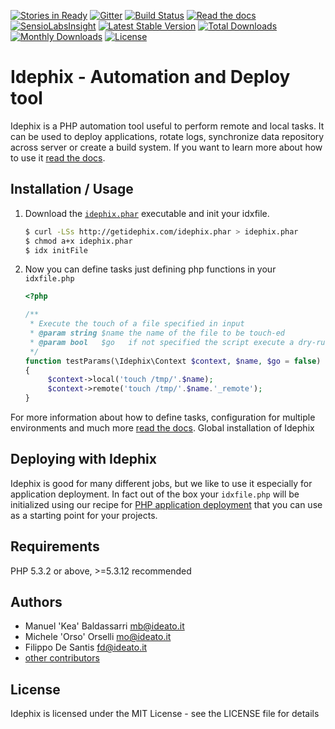 [![Stories in Ready](https://badge.waffle.io/ideatosrl/Idephix.png?label=backlog&title=Get%20Involved)](https://waffle.io/ideatosrl/Idephix)
[![Gitter](https://badges.gitter.im/ideatosrl/Idephix.svg)](https://gitter.im/ideatosrl/Idephix?utm_source=badge&utm_medium=badge&utm_campaign=pr-badge)
[![Build Status](https://travis-ci.org/ideatosrl/Idephix.svg)](https://travis-ci.org/ideatosrl/Idephix)
[![Read the docs](https://img.shields.io/badge/docs-latest-brightgreen.svg?style=flat)](http://idephix.readthedocs.io/en/latest/)
[![SensioLabsInsight](https://insight.sensiolabs.com/projects/47596bd6-4ac9-4314-b79a-1f2e50292c1f/mini.png)](https://insight.sensiolabs.com/projects/47596bd6-4ac9-4314-b79a-1f2e50292c1f)
[![Latest Stable Version](https://poser.pugx.org/ideato/idephix/version)](https://packagist.org/packages/ideato/idephix)
[![Total Downloads](https://poser.pugx.org/ideato/idephix/downloads)](https://packagist.org/packages/ideato/idephix)
[![Monthly Downloads](https://poser.pugx.org/ideato/idephix/d/monthly)](https://packagist.org/packages/ideato/idephix)
[![License](https://poser.pugx.org/ideato/idephix/license)](https://packagist.org/packages/ideato/idephix)

Idephix - Automation and Deploy tool
====================================

Idephix is a PHP automation tool useful to perform remote and local tasks. It can be used to deploy applications, rotate logs, synchronize data repository across server or create a build system. If you want to learn more about how to use it
[read the docs][rd].

Installation / Usage
--------------------

1. Download the [`idephix.phar`](http://getidephix.com/idephix.phar) executable and init your idxfile.

    ``` sh
    $ curl -LSs http://getidephix.com/idephix.phar > idephix.phar
    $ chmod a+x idephix.phar
    $ idx initFile
    ```

2. Now you can define tasks just defining php functions in your `idxfile.php`

    ```php
    <?php
    
    /**
     * Execute the touch of a file specified in input
     * @param string $name the name of the file to be touch-ed
     * @param bool   $go   if not specified the script execute a dry-run
     */
    function testParams(\Idephix\Context $context, $name, $go = false)
    {
         $context->local('touch /tmp/'.$name);
         $context->remote('touch /tmp/'.$name.'_remote');
    }

    ```
    
For more information about how to define tasks, configuration for multiple environments and much more [read the docs][rd].
Global installation of Idephix

Deploying with Idephix
----------------------

Idephix is good for many different jobs, but we like to use it especially for application deployment. In fact 
out of the box your `idxfile.php` will be initialized using our recipe for [PHP application deployment][idx-deploy] 
that you can use as a starting point for your projects.

Requirements
------------

PHP 5.3.2 or above, >=5.3.12 recommended

Authors
-------

* Manuel 'Kea' Baldassarri <mb@ideato.it>
* Michele 'Orso' Orselli <mo@ideato.it>
* Filippo De Santis <fd@ideato.it>
* [other contributors](https://github.com/ideatosrl/idephix/graphs/contributors)

License
-------

Idephix is licensed under the MIT License - see the LICENSE file for details

[rd]: http://idephix.readthedocs.io/en/latest/
[idx-deploy]: http://idephix.readthedocs.io/en/latest/recipes/deploy.html
